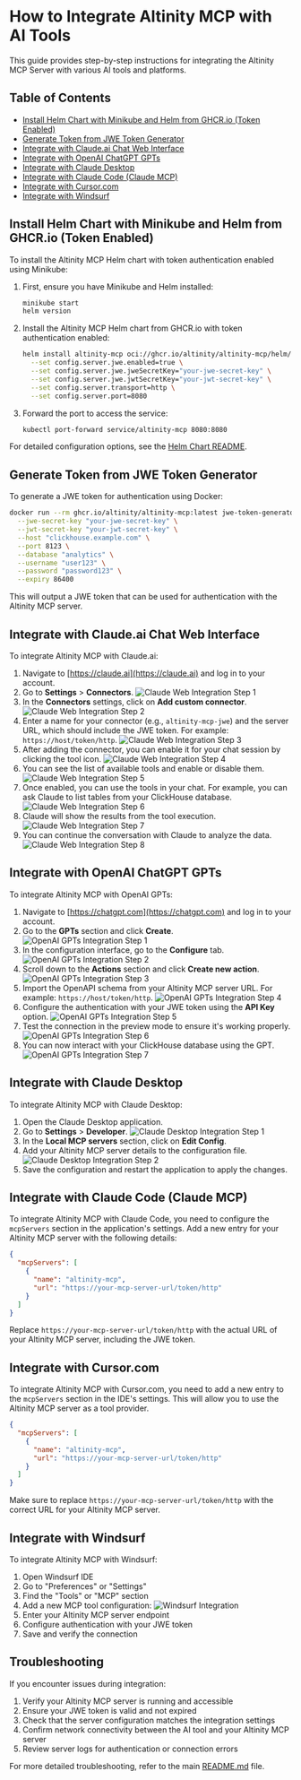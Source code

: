 # How to Integrate Altinity MCP with AI Tools

This guide provides step-by-step instructions for integrating the Altinity MCP Server with various AI tools and platforms.

## Table of Contents

- [Install Helm Chart with Minikube and Helm from GHCR.io (Token Enabled)](#install-helm-chart-with-minikube-and-helm-from-ghcrio-token-enabled)
- [Generate Token from JWE Token Generator](#generate-token-from-jwe-token-generator)
- [Integrate with Claude.ai Chat Web Interface](#integrate-with-claudeai-chat-web-interface)
- [Integrate with OpenAI ChatGPT GPTs](#integrate-with-openai-chatgpt-gpts)
- [Integrate with Claude Desktop](#integrate-with-claude-desktop)
- [Integrate with Claude Code (Claude MCP)](#integrate-with-claude-code-claude-mcp)
- [Integrate with Cursor.com](#integrate-with-cursorcom)
- [Integrate with Windsurf](#integrate-with-windsurf)

## Install Helm Chart with Minikube and Helm from GHCR.io (Token Enabled)

To install the Altinity MCP Helm chart with token authentication enabled using Minikube:

1. First, ensure you have Minikube and Helm installed:
   ```bash
   minikube start
   helm version
   ```

2. Install the Altinity MCP Helm chart from GHCR.io with token authentication enabled:
   ```bash
   helm install altinity-mcp oci://ghcr.io/altinity/altinity-mcp/helm/altinity-mcp \
     --set config.server.jwe.enabled=true \
     --set config.server.jwe.jweSecretKey="your-jwe-secret-key" \
     --set config.server.jwe.jwtSecretKey="your-jwt-secret-key" \
     --set config.server.transport=http \
     --set config.server.port=8080
   ```

3. Forward the port to access the service:
   ```bash
   kubectl port-forward service/altinity-mcp 8080:8080
   ```

For detailed configuration options, see the [Helm Chart README](../helm/altinity-mcp/README.md).

## Generate Token from JWE Token Generator

To generate a JWE token for authentication using Docker:

```bash
docker run --rm ghcr.io/altinity/altinity-mcp:latest jwe-token-generator \
  --jwe-secret-key "your-jwe-secret-key" \
  --jwt-secret-key "your-jwt-secret-key" \
  --host "clickhouse.example.com" \
  --port 8123 \
  --database "analytics" \
  --username "user123" \
  --password "password123" \
  --expiry 86400
```

This will output a JWE token that can be used for authentication with the Altinity MCP server.

## Integrate with Claude.ai Chat Web Interface

To integrate Altinity MCP with Claude.ai:

1.  Navigate to [https://claude.ai](https://claude.ai) and log in to your account.
2.  Go to **Settings** > **Connectors**.
    ![Claude Web Integration Step 1](screenshots/claude_web_connectors_0.jpg)
3.  In the **Connectors** settings, click on **Add custom connector**.
    ![Claude Web Integration Step 2](screenshots/claude_web_connectors_1.jpg)
4.  Enter a name for your connector (e.g., `altinity-mcp-jwe`) and the server URL, which should include the JWE token. For example: `https://host/token/http`.
    ![Claude Web Integration Step 3](screenshots/claude_web_connectors_2.jpg)
5.  After adding the connector, you can enable it for your chat session by clicking the tool icon.
    ![Claude Web Integration Step 4](screenshots/claude_web_connectors_3.jpg)
6.  You can see the list of available tools and enable or disable them.
    ![Claude Web Integration Step 5](screenshots/claude_web_connectors_4.jpg)
7.  Once enabled, you can use the tools in your chat. For example, you can ask Claude to list tables from your ClickHouse database.
    ![Claude Web Integration Step 6](screenshots/claude_web_connectors_5.jpg)
8.  Claude will show the results from the tool execution.
    ![Claude Web Integration Step 7](screenshots/claude_web_connectors_6.jpg)
9.  You can continue the conversation with Claude to analyze the data.
    ![Claude Web Integration Step 8](screenshots/claude_web_connectors_7.jpg)

## Integrate with OpenAI ChatGPT GPTs

To integrate Altinity MCP with OpenAI GPTs:

1.  Navigate to [https://chatgpt.com](https://chatgpt.com) and log in to your account.
2.  Go to the **GPTs** section and click **Create**.
    ![OpenAI GPTs Integration Step 1](screenshots/openai_gpts_1.jpg)
3.  In the configuration interface, go to the **Configure** tab.
    ![OpenAI GPTs Integration Step 2](screenshots/openai_gpts_2.jpg)
4.  Scroll down to the **Actions** section and click **Create new action**.
    ![OpenAI GPTs Integration Step 3](screenshots/openai_gpts_3.jpg)
5.  Import the OpenAPI schema from your Altinity MCP server URL. For example: `https://host/token/http`.
    ![OpenAI GPTs Integration Step 4](screenshots/openai_gpts_4.jpg)
6.  Configure the authentication with your JWE token using the **API Key** option.
    ![OpenAI GPTs Integration Step 5](screenshots/openai_gpts_5.jpg)
7.  Test the connection in the preview mode to ensure it's working properly.
    ![OpenAI GPTs Integration Step 6](screenshots/openai_gpts_6.jpg)
8.  You can now interact with your ClickHouse database using the GPT.
    ![OpenAI GPTs Integration Step 7](screenshots/openai_gpts_7.jpg)

## Integrate with Claude Desktop

To integrate Altinity MCP with Claude Desktop:

1.  Open the Claude Desktop application.
2.  Go to **Settings** > **Developer**.
    ![Claude Desktop Integration Step 1](screenshots/claude_desktop_local_mcp_1.jpg)
3.  In the **Local MCP servers** section, click on **Edit Config**.
4.  Add your Altinity MCP server details to the configuration file.
    ![Claude Desktop Integration Step 2](screenshots/claude_desktop_local_mcp_2.jpg)
5.  Save the configuration and restart the application to apply the changes.

## Integrate with Claude Code (Claude MCP)

To integrate Altinity MCP with Claude Code, you need to configure the `mcpServers` section in the application's settings. Add a new entry for your Altinity MCP server with the following details:

```json
{
  "mcpServers": [
    {
      "name": "altinity-mcp",
      "url": "https://your-mcp-server-url/token/http"
    }
  ]
}
```

Replace `https://your-mcp-server-url/token/http` with the actual URL of your Altinity MCP server, including the JWE token.

## Integrate with Cursor.com

To integrate Altinity MCP with Cursor.com, you need to add a new entry to the `mcpServers` section in the IDE's settings. This will allow you to use the Altinity MCP server as a tool provider.

```json
{
  "mcpServers": [
    {
      "name": "altinity-mcp",
      "url": "https://your-mcp-server-url/token/http"
    }
  ]
}
```

Make sure to replace `https://your-mcp-server-url/token/http` with the correct URL for your Altinity MCP server.

## Integrate with Windsurf

To integrate Altinity MCP with Windsurf:

1. Open Windsurf IDE
2. Go to "Preferences" or "Settings"
3. Find the "Tools" or "MCP" section
4. Add a new MCP tool configuration:
   ![Windsurf Integration](docs/screenshots/windsurf.jpg)
5. Enter your Altinity MCP server endpoint
6. Configure authentication with your JWE token
7. Save and verify the connection

## Troubleshooting

If you encounter issues during integration:

1. Verify your Altinity MCP server is running and accessible
2. Ensure your JWE token is valid and not expired
3. Check that the server configuration matches the integration settings
4. Confirm network connectivity between the AI tool and your Altinity MCP server
5. Review server logs for authentication or connection errors

For more detailed troubleshooting, refer to the main [README.md](../README.md) file.
